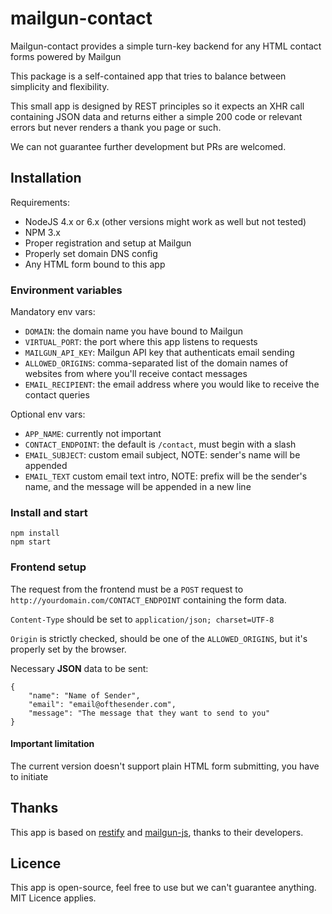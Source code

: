# mailgun-contact
Mailgun-contact provides a simple turn-key backend for any HTML contact forms powered by Mailgun 

This package is a self-contained app that tries to balance between simplicity and flexibility.

This small app is designed by REST principles so it expects an XHR call containing JSON data and returns either a simple 200 code or relevant errors but never renders a thank you page or such.

We can not guarantee further development but PRs are welcomed.

## Installation

Requirements:

* NodeJS 4.x or 6.x (other versions might work as well but not tested)
* NPM 3.x
* Proper registration and setup at Mailgun 
* Properly set domain DNS config
* Any HTML form bound to this app

### Environment variables

Mandatory env vars:

* `DOMAIN`: the domain name you have bound to Mailgun
* `VIRTUAL_PORT`: the port where this app listens to requests
* `MAILGUN_API_KEY`: Mailgun API key that authenticats email sending
* `ALLOWED_ORIGINS`: comma-separated list of the domain names of websites from where you'll receive contact messages
* `EMAIL_RECIPIENT`: the email address where you would like to receive the contact queries

Optional env vars:

* `APP_NAME`: currently not important
* `CONTACT_ENDPOINT`: the default is `/contact`, must begin with a slash
* `EMAIL_SUBJECT`: custom email subject, NOTE: sender's name will be appended
* `EMAIL_TEXT` custom email text intro, NOTE: prefix will be the sender's name, and the message will be appended in a new line

### Install and start

```
npm install
npm start
```

### Frontend setup

The request from the frontend must be a `POST` request to `http://yourdomain.com/CONTACT_ENDPOINT` containing the form data.

`Content-Type` should be set to `application/json; charset=UTF-8`

`Origin` is strictly checked, should be one of the `ALLOWED_ORIGINS`, but it's properly set by the browser.

Necessary **JSON** data to be sent:

```
{  
	"name": "Name of Sender",
	"email": "email@ofthesender.com",
	"message": "The message that they want to send to you"
}
```

#### Important limitation

The current version doesn't support plain HTML form submitting, you have to initiate 

## Thanks

This app is based on [restify](https://github.com/restify/node-restify) and [mailgun-js](https://github.com/bojand/mailgun-js), thanks to their developers.

## Licence

This app is open-source, feel free to use but we can't guarantee anything. MIT Licence applies.
